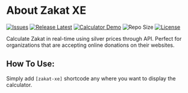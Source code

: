 # About Zakat XE

[![Issues](https://img.shields.io/github/issues/XeCreators/zakat-xe)](https://github.com/XeCreators/zakat-xe/issues)
[![Release Latest](https://img.shields.io/github/v/release/XeCreators/zakat-xe?color=yellowgreen)](https://github.com/XeCreators/zakat-xe/releases/latest)
[![Calculator Demo](https://img.shields.io/badge/ZakatCalculator-Demo-blue)](https://demos.xecreators.pk/zakat-calculator)
![Repo Size](https://img.shields.io/github/repo-size/XeCreators/zakat-xe.svg)
[![License](https://img.shields.io/github/license/XeCreators/zakat-xe)](https://github.com/XeCreators/zakat-xe/blob/master/LICENSE.md)

Calculate Zakat in real-time using silver prices through API. Perfect for organizations that are accepting online donations on their websites.

## How To Use:

Simply add `[zakat-xe]` shortcode any where you want to display the calculator. 
